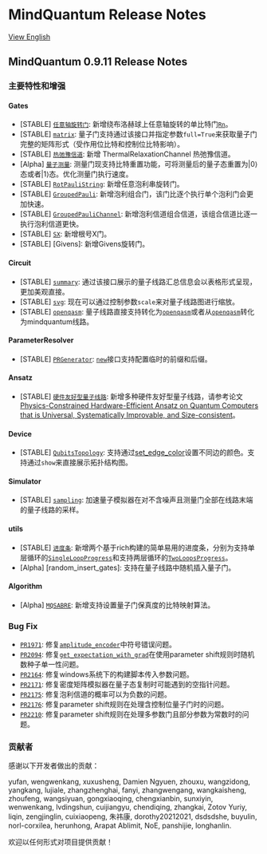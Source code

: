 # MindQuantum Release Notes

[View English](./RELEASE.md)

## MindQuantum 0.9.11 Release Notes

### 主要特性和增强

#### Gates

- [STABLE] [`任意轴旋转门`](https://www.mindspore.cn/mindquantum/docs/zh-CN/master/core/gates/mindquantum.core.gates.Rn.html#mindquantum.core.gates.Rn): 新增绕布洛赫球上任意轴旋转的单比特门[`Rn`](https://www.mindspore.cn/mindquantum/docs/zh-CN/master/core/gates/mindquantum.core.gates.Rn.html#mindquantum.core.gates.Rn)。
- [STABLE] [`matrix`](https://www.mindspore.cn/mindquantum/docs/zh-CN/master/core/gates/mindquantum.core.gates.Rxx.html#mindquantum.core.gates.Rxx.matrix): 量子门支持通过该接口并指定参数`full=True`来获取量子门完整的矩阵形式（受作用位比特和控制位比特影响）。
- [STABLE] [`热弛豫信道`](https://www.mindspore.cn/mindquantum/docs/zh-CN/master/core/gates/mindquantum.core.gates.ThermalRelaxationChannel.html#mindquantum.core.gates.ThermalRelaxationChannel): 新增 ThermalRelaxationChannel 热弛豫信道。
- [Alpha] [`量子测量`](https://www.mindspore.cn/mindquantum/docs/zh-CN/master/core/gates/mindquantum.core.gates.Measure.html#mindquantum.core.gates.Measure): 测量门现支持比特重置功能，可将测量后的量子态重置为|0⟩态或者|1⟩态。优化测量门执行速度。
- [STABLE] [`RotPauliString`](https://www.mindspore.cn/mindquantum/docs/zh-CN/master/core/gates/mindquantum.core.gates.RotPauliString.html#mindquantum.core.gates.RotPauliString): 新增任意泡利串旋转门。
- [STABLE] [`GroupedPauli`](https://www.mindspore.cn/mindquantum/docs/zh-CN/master/core/gates/mindquantum.core.gates.GroupedPauli.html#mindquantum.core.gates.GroupedPauli): 新增泡利组合门，该门比逐个执行单个泡利门会更加快速。
- [STABLE] [`GroupedPauliChannel`](https://www.mindspore.cn/mindquantum/docs/zh-CN/master/core/gates/mindquantum.core.gates.GroupedPauliChannel.html#mindquantum.core.gates.GroupedPauliChannel): 新增泡利信道组合信道，该组合信道比逐一执行泡利信道更快。
- [STABLE] [`SX`](https://www.mindspore.cn/mindquantum/docs/zh-CN/master/core/gates/mindquantum.core.gates.SXGate.html): 新增根号X门。
- [STABLE] [Givens]: 新增Givens旋转门。

#### Circuit

- [STABLE] [`summary`](https://www.mindspore.cn/mindquantum/docs/zh-CN/master/core/circuit/mindquantum.core.circuit.Circuit.html#mindquantum.core.circuit.Circuit.summary): 通过该接口展示的量子线路汇总信息会以表格形式呈现，更加美观直接。
- [STABLE] [`svg`](https://www.mindspore.cn/mindquantum/docs/zh-CN/master/core/circuit/mindquantum.core.circuit.Circuit.html#mindquantum.core.circuit.Circuit.svg): 现在可以通过控制参数`scale`来对量子线路图进行缩放。
- [STABLE] [`openqasm`](https://www.mindspore.cn/mindquantum/docs/zh-CN/master/core/circuit/mindquantum.core.circuit.Circuit.html#mindquantum.core.circuit.Circuit): 量子线路直接支持转化为[`openqasm`](https://www.mindspore.cn/mindquantum/docs/zh-CN/master/core/circuit/mindquantum.core.circuit.Circuit.html#mindquantum.core.circuit.Circuit.to_openqasm)或者从[`openqasm`](https://www.mindspore.cn/mindquantum/docs/zh-CN/master/core/circuit/mindquantum.core.circuit.Circuit.html#mindquantum.core.circuit.Circuit.from_openqasm)转化为mindquantum线路。

#### ParameterResolver

- [STABLE] [`PRGenerator`](https://www.mindspore.cn/mindquantum/docs/zh-CN/master/core/parameterresolver/mindquantum.core.parameterresolver.PRGenerator.html#mindquantum.core.parameterresolver.PRGenerator): [`new`](https://www.mindspore.cn/mindquantum/docs/zh-CN/master/core/parameterresolver/mindquantum.core.parameterresolver.PRGenerator.html#mindquantum.core.parameterresolver.PRGenerator.new)接口支持配置临时的前缀和后缀。

#### Ansatz

- [STABLE] [`硬件友好型量子线路`](https://www.mindspore.cn/mindquantum/docs/zh-CN/master/algorithm/mindquantum.algorithm.nisq.html#ansatz): 新增多种硬件友好型量子线路，请参考论文[Physics-Constrained Hardware-Efficient Ansatz on Quantum Computers that is Universal, Systematically Improvable, and Size-consistent](https://arxiv.org/abs/2307.03563)。

#### Device

- [STABLE] [`QubitsTopology`](https://www.mindspore.cn/mindquantum/docs/zh-CN/master/device/mindquantum.device.QubitsTopology.html#mindquantum.device.QubitsTopology): 支持通过[set_edge_color](https://www.mindspore.cn/mindquantum/docs/zh-CN/master/device/mindquantum.device.QubitsTopology.html#mindquantum.device.QubitsTopology.set_edge_color)设置不同边的颜色。支持通过`show`来直接展示拓扑结构图。

#### Simulator

- [STABLE] [`sampling`](https://www.mindspore.cn/mindquantum/docs/zh-CN/master/simulator/mindquantum.simulator.Simulator.html#mindquantum.simulator.Simulator.sampling): 加速量子模拟器在对不含噪声且测量门全部在线路末端的量子线路的采样。

#### utils

- [STABLE] [`进度条`](https://www.mindspore.cn/mindquantum/docs/zh-CN/master/mindquantum.utils.html#progress-bar): 新增两个基于rich构建的简单易用的进度条，分别为支持单层循环的[`SingleLoopProgress`](https://www.mindspore.cn/mindquantum/docs/zh-CN/master/utils/mindquantum.utils.SingleLoopProgress.html#mindquantum.utils.SingleLoopProgress)和支持两层循环的[`TwoLoopsProgress`](https://www.mindspore.cn/mindquantum/docs/zh-CN/master/utils/mindquantum.utils.TwoLoopsProgress.html#mindquantum.utils.TwoLoopsProgress)。
- [Alpha] [random_insert_gates]: 支持在量子线路中随机插入量子门。

#### Algorithm

- [Alpha] [`MQSABRE`](https://www.mindspore.cn/mindquantum/docs/zh-CN/master/algorithm/mapping/mindquantum.algorithm.mapping.MQSABRE.html#mindquantum.algorithm.mapping.MQSABRE): 新增支持设置量子门保真度的比特映射算法。

### Bug Fix

- [`PR1971`](https://gitee.com/mindspore/mindquantum/pulls/1971): 修复[`amplitude_encoder`](https://www.mindspore.cn/mindquantum/docs/zh-CN/master/algorithm/library/mindquantum.algorithm.library.amplitude_encoder.html#mindquantum.algorithm.library.amplitude_encoder)中符号错误问题。
- [`PR2094`](https://gitee.com/mindspore/mindquantum/pulls/2094): 修复[`get_expectation_with_grad`](https://www.mindspore.cn/mindquantum/docs/zh-CN/master/simulator/mindquantum.simulator.Simulator.html#mindquantum.simulator.Simulator.get_expectation_with_grad)在使用parameter shift规则时随机数种子单一性问题。
- [`PR2164`](https://gitee.com/mindspore/mindquantum/pulls/2164): 修复windows系统下的构建脚本传入参数问题。
- [`PR2171`](https://gitee.com/mindspore/mindquantum/pulls/2171): 修复密度矩阵模拟器在量子态复制时可能遇到的空指针问题。
- [`PR2175`](https://gitee.com/mindspore/mindquantum/pulls/2175): 修复泡利信道的概率可以为负数的问题。
- [`PR2176`](https://gitee.com/mindspore/mindquantum/pulls/2176): 修复parameter shift规则在处理含控制位量子门时的问题。
- [`PR2210`](https://gitee.com/mindspore/mindquantum/pulls/2210): 修复parameter shift规则在处理多参数门且部分参数为常数时的问题。

### 贡献者

感谢以下开发者做出的贡献：

yufan, wengwenkang, xuxusheng, Damien Ngyuen, zhouxu, wangzidong, yangkang, lujiale, zhangzhenghai, fanyi, zhangwengang, wangkaisheng, zhoufeng, wangsiyuan, gongxiaoqing, chengxianbin, sunxiyin, wenwenkang, lvdingshun, cuijiangyu, chendiqing, zhangkai, Zotov Yuriy, liqin, zengjinglin, cuixiaopeng, 朱祎康, dorothy20212021, dsdsdshe, buyulin, norl-corxilea, herunhong, Arapat Ablimit, NoE, panshijie, longhanlin.

欢迎以任何形式对项目提供贡献！
